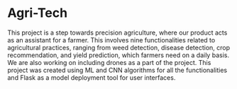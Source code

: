 # Agri-Tech
This project is a step towards precision agriculture, where our product acts as an assistant for a farmer. This involves nine functionalities related to agricultural practices, ranging from weed detection, disease detection, crop recommendation, and yield prediction, which farmers need on a daily basis. We are also working on including drones as a part of the project. This project was created using ML and CNN algorithms for all the functionalities and Flask as a model deployment tool for user interfaces.
